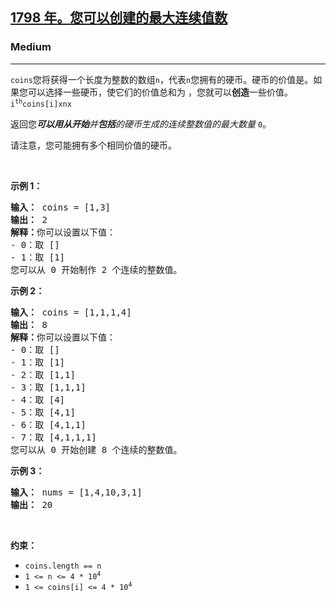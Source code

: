 <h2><a href="https://leetcode.com/problems/maximum-number-of-consecutive-values-you-can-make/"><font style="vertical-align: inherit;"><font style="vertical-align: inherit;">1798 年</font></font><font style="vertical-align: inherit;"><font style="vertical-align: inherit;">。</font></font><font style="vertical-align: inherit;"><font style="vertical-align: inherit;">您可以创建的最大连续值数</font></font></a></h2><h3>Medium</h3><hr><div><p><font style="vertical-align: inherit;"></font><code>coins</code><font style="vertical-align: inherit;"><font style="vertical-align: inherit;">您将获得一个长度为</font><font style="vertical-align: inherit;">整数的数组</font></font><code>n</code><font style="vertical-align: inherit;"><font style="vertical-align: inherit;">，代表</font></font><code>n</code><font style="vertical-align: inherit;"><font style="vertical-align: inherit;">您拥有的硬币。</font><font style="vertical-align: inherit;">硬币的价值</font><font style="vertical-align: inherit;">是</font><font style="vertical-align: inherit;">。</font><font style="vertical-align: inherit;">如果您可以选择一些</font><font style="vertical-align: inherit;">硬币，使它们的价值总和为 ，</font><font style="vertical-align: inherit;">您就可以</font><strong><font style="vertical-align: inherit;">创造</font></strong><font style="vertical-align: inherit;">一些价值</font><font style="vertical-align: inherit;">。</font></font><code>i<sup>th</sup></code><font style="vertical-align: inherit;"></font><code>coins[i]</code><font style="vertical-align: inherit;"></font><strong><font style="vertical-align: inherit;"></font></strong><font style="vertical-align: inherit;"></font><code>x</code><font style="vertical-align: inherit;"></font><code>n</code><font style="vertical-align: inherit;"></font><code>x</code><font style="vertical-align: inherit;"></font></p>

<p><font style="vertical-align: inherit;"><font style="vertical-align: inherit;">返回您</font><em><strong><font style="vertical-align: inherit;">可以</font></strong></em><em><strong><font style="vertical-align: inherit;">用从</font></strong></em><em><strong><font style="vertical-align: inherit;">开始</font></strong></em><em><font style="vertical-align: inherit;">并</font></em><em><strong><font style="vertical-align: inherit;">包括</font></strong></em><em><font style="vertical-align: inherit;">的硬币生成</font></em></font><em><font style="vertical-align: inherit;"><font style="vertical-align: inherit;">的连续整数值的最大数量</font></font><strong><font style="vertical-align: inherit;"></font></strong> <strong><font style="vertical-align: inherit;"></font></strong><font style="vertical-align: inherit;"></font><strong><font style="vertical-align: inherit;"></font></strong><font style="vertical-align: inherit;"></font><strong><font style="vertical-align: inherit;"></font></strong> </em><code>0</code><font style="vertical-align: inherit;"><font style="vertical-align: inherit;">。</font></font></p>

<p><font style="vertical-align: inherit;"><font style="vertical-align: inherit;">请注意，您可能拥有多个相同价值的硬币。</font></font></p>

<p>&nbsp;</p>
<p><strong class="example"><font style="vertical-align: inherit;"><font style="vertical-align: inherit;">示例 1：</font></font></strong></p>

<pre><strong><font style="vertical-align: inherit;"><font style="vertical-align: inherit;">输入：</font></font></strong><font style="vertical-align: inherit;"><font style="vertical-align: inherit;"> coins = [1,3]
</font></font><strong><font style="vertical-align: inherit;"><font style="vertical-align: inherit;">输出：</font></font></strong><font style="vertical-align: inherit;"><font style="vertical-align: inherit;"> 2
</font></font><strong><font style="vertical-align: inherit;"><font style="vertical-align: inherit;">解释：</font></font></strong><font style="vertical-align: inherit;"><font style="vertical-align: inherit;">你可以设置以下值：</font></font><font></font><font style="vertical-align: inherit;"><font style="vertical-align: inherit;">
- 0：取 []</font></font><font></font><font style="vertical-align: inherit;"><font style="vertical-align: inherit;">
- 1：取 [1]</font></font><font></font><font style="vertical-align: inherit;"><font style="vertical-align: inherit;">
您可以从 0 开始制作 2 个连续的整数值。</font></font></pre>

<p><strong class="example"><font style="vertical-align: inherit;"><font style="vertical-align: inherit;">示例 2：</font></font></strong></p>

<pre><strong><font style="vertical-align: inherit;"><font style="vertical-align: inherit;">输入：</font></font></strong><font style="vertical-align: inherit;"><font style="vertical-align: inherit;"> coins = [1,1,1,4]
</font></font><strong><font style="vertical-align: inherit;"><font style="vertical-align: inherit;">输出：</font></font></strong><font style="vertical-align: inherit;"><font style="vertical-align: inherit;"> 8
</font></font><strong><font style="vertical-align: inherit;"><font style="vertical-align: inherit;">解释：</font></font></strong><font style="vertical-align: inherit;"><font style="vertical-align: inherit;">你可以设置以下值：</font></font><font></font><font style="vertical-align: inherit;"><font style="vertical-align: inherit;">
- 0：取 []</font></font><font></font><font style="vertical-align: inherit;"><font style="vertical-align: inherit;">
- 1：取 [1]</font></font><font></font><font style="vertical-align: inherit;"><font style="vertical-align: inherit;">
- 2：取 [1,1]</font></font><font></font><font style="vertical-align: inherit;"><font style="vertical-align: inherit;">
- 3：取 [1,1,1]</font></font><font></font><font style="vertical-align: inherit;"><font style="vertical-align: inherit;">
- 4：取 [4]</font></font><font></font><font style="vertical-align: inherit;"><font style="vertical-align: inherit;">
- 5：取 [4,1]</font></font><font></font><font style="vertical-align: inherit;"><font style="vertical-align: inherit;">
- 6：取 [4,1,1]</font></font><font></font><font style="vertical-align: inherit;"><font style="vertical-align: inherit;">
- 7：取 [4,1,1,1]</font></font><font></font><font style="vertical-align: inherit;"><font style="vertical-align: inherit;">
您可以从 0 开始创建 8 个连续的整数值。</font></font></pre>

<p><strong class="example"><font style="vertical-align: inherit;"><font style="vertical-align: inherit;">示例 3：</font></font></strong></p>

<pre><strong><font style="vertical-align: inherit;"><font style="vertical-align: inherit;">输入：</font></font></strong><font style="vertical-align: inherit;"><font style="vertical-align: inherit;"> nums = [1,4,10,3,1]
</font></font><strong><font style="vertical-align: inherit;"><font style="vertical-align: inherit;">输出：</font></font></strong><font style="vertical-align: inherit;"><font style="vertical-align: inherit;"> 20</font></font></pre>

<p>&nbsp;</p>
<p><strong><font style="vertical-align: inherit;"><font style="vertical-align: inherit;">约束：</font></font></strong></p>

<ul>
	<li><code>coins.length == n</code></li>
	<li><code>1 &lt;= n &lt;= 4 * 10<sup>4</sup></code></li>
	<li><code>1 &lt;= coins[i] &lt;= 4 * 10<sup>4</sup></code></li>
</ul>
</div>